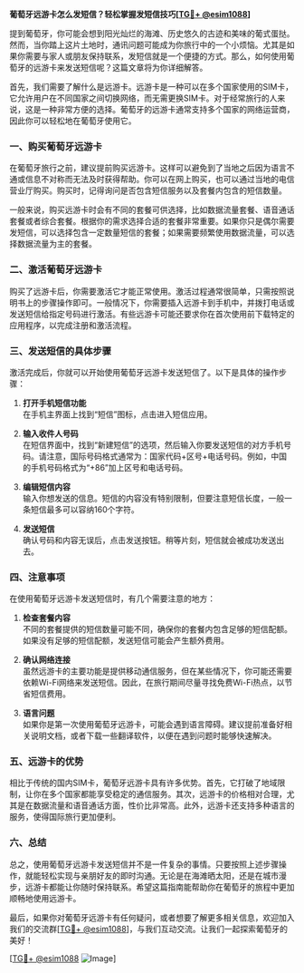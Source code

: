 **葡萄牙远游卡怎么发短信？轻松掌握发短信技巧[[TG💪+ @esim1088](https://t.me/s/esim1088)]**

提到葡萄牙，你可能会想到阳光灿烂的海滩、历史悠久的古迹和美味的葡式蛋挞。然而，当你踏上这片土地时，通讯问题可能成为你旅行中的一个小烦恼。尤其是如果你需要与家人或朋友保持联系，发短信就是一个便捷的方式。那么，如何使用葡萄牙的远游卡来发送短信呢？这篇文章将为你详细解答。

首先，我们需要了解什么是远游卡。远游卡是一种可以在多个国家使用的SIM卡，它允许用户在不同国家之间切换网络，而无需更换SIM卡。对于经常旅行的人来说，这是一种非常方便的选择。葡萄牙的远游卡通常支持多个国家的网络运营商，因此你可以轻松地在葡萄牙使用它。

### **一、购买葡萄牙远游卡**

在葡萄牙旅行之前，建议提前购买远游卡。这样可以避免到了当地之后因为语言不通或信息不对称而无法及时获得帮助。你可以在网上购买，也可以通过当地的电信营业厅购买。购买时，记得询问是否包含短信服务以及套餐内包含的短信数量。

一般来说，购买远游卡时会有不同的套餐可供选择，比如数据流量套餐、语音通话套餐或者综合套餐。根据你的需求选择合适的套餐非常重要。如果你只是偶尔需要发短信，可以选择包含一定数量短信的套餐；如果需要频繁使用数据流量，可以选择数据流量为主的套餐。

### **二、激活葡萄牙远游卡**

购买了远游卡后，你需要激活它才能正常使用。激活过程通常很简单，只需按照说明书上的步骤操作即可。一般情况下，你需要插入远游卡到手机中，并拨打电话或发送短信给指定号码进行激活。有些远游卡可能还要求你在首次使用前下载特定的应用程序，以完成注册和激活流程。

### **三、发送短信的具体步骤**

激活完成后，你就可以开始使用葡萄牙远游卡发送短信了。以下是具体的操作步骤：

1. **打开手机短信功能**  
   在手机主界面上找到“短信”图标，点击进入短信应用。

2. **输入收件人号码**  
   在短信界面中，找到“新建短信”的选项，然后输入你要发送短信的对方手机号码。请注意，国际号码格式通常为：国家代码+区号+电话号码。例如，中国的手机号码格式为“+86”加上区号和电话号码。

3. **编辑短信内容**  
   输入你想发送的信息。短信的内容没有特别限制，但要注意短信长度，一般一条短信最多可以容纳160个字符。

4. **发送短信**  
   确认号码和内容无误后，点击发送按钮。稍等片刻，短信就会被成功发送出去。

### **四、注意事项**

在使用葡萄牙远游卡发送短信时，有几个需要注意的地方：

1. **检查套餐内容**  
   不同的套餐提供的短信数量可能不同，确保你的套餐内包含足够的短信配额。如果没有足够的短信配额，发送短信可能会产生额外费用。

2. **确认网络连接**  
   虽然远游卡的主要功能是提供移动通信服务，但在某些情况下，你可能还需要依赖Wi-Fi网络来发送短信。因此，在旅行期间尽量寻找免费Wi-Fi热点，以节省短信费用。

3. **语言问题**  
   如果你是第一次使用葡萄牙远游卡，可能会遇到语言障碍。建议提前准备好相关说明文档，或者下载一些翻译软件，以便在遇到问题时能够快速解决。

### **五、远游卡的优势**

相比于传统的国内SIM卡，葡萄牙远游卡具有许多优势。首先，它打破了地域限制，让你在多个国家都能享受稳定的通信服务。其次，远游卡的价格相对合理，尤其是在数据流量和语音通话方面，性价比非常高。此外，远游卡还支持多种语言的服务，使得国际旅行更加便利。

### **六、总结**

总之，使用葡萄牙远游卡发送短信并不是一件复杂的事情。只要按照上述步骤操作，就能轻松实现与亲朋好友的即时沟通。无论是在海滩晒太阳，还是在城市漫步，远游卡都能让你随时保持联系。希望这篇指南能帮助你在葡萄牙的旅程中更加顺畅地使用远游卡。

最后，如果你对葡萄牙远游卡有任何疑问，或者想要了解更多相关信息，欢迎加入我们的交流群[[TG💪+ @esim1088](https://t.me/s/esim1088)]，与我们互动交流。让我们一起探索葡萄牙的美好！

[[TG💪+ @esim1088](https://t.me/s/esim1088) ![Image](https://i.postimg.cc/4NQfJmqS/Snipaste-2025-05-13-00-14-12.png)]